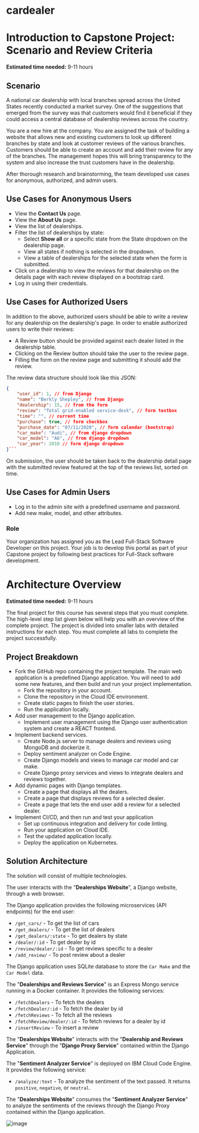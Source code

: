 # cardealer
# Introduction to Capstone Project: Scenario and Review Criteria

**Estimated time needed:** 9-11 hours

## Scenario

A national car dealership with local branches spread across the United States recently conducted a market survey. One of the suggestions that emerged from the survey was that customers would find it beneficial if they could access a central database of dealership reviews across the country.

You are a new hire at the company. You are assigned the task of building a website that allows new and existing customers to look up different branches by state and look at customer reviews of the various branches. Customers should be able to create an account and add their review for any of the branches. The management hopes this will bring transparency to the system and also increase the trust customers have in the dealership.

After thorough research and brainstorming, the team developed use cases for anonymous, authorized, and admin users.

## Use Cases for Anonymous Users

* View the **Contact Us** page.
* View the **About Us** page.
* View the list of dealerships.
* Filter the list of dealerships by state:
    * Select **Show all** or a specific state from the State dropdown on the dealership page.
    * View all states if nothing is selected in the dropdown.
    * View a table of dealerships for the selected state when the form is submitted.
* Click on a dealership to view the reviews for that dealership on the details page with each review displayed on a bootstrap card.
* Log in using their credentials.

## Use Cases for Authorized Users

In addition to the above, authorized users should be able to write a review for any dealership on the dealership's page. In order to enable authorized users to write their reviews:

* A Review button should be provided against each dealer listed in the dealership table.
* Clicking on the Review button should take the user to the review page.
* Filling the form on the review page and submitting it should add the review.

The review data structure should look like this JSON:

```json
{
    "user_id": 1, // from Django
    "name": "Berkly Shepley", // from Django
    "dealership": 15, // from the form
    "review": "Total grid-enabled service-desk", // form textbox
    "time": "", // current time
    "purchase": true, // form checkbox
    "purchase_date": "07/11/2020", // form calendar (bootstrap)
    "car_make": "Audi", // from django dropdown
    "car_model": "A6", // from django dropdown
    "car_year": 2010 // form django dropdown
}```

````

On submission, the user should be taken back to the dealership detail page with the submitted review featured at the top of the reviews list, sorted on time.

## Use Cases for Admin Users
- Log in to the admin site with a predefined username and password.
- Add new make, model, and other attributes.
### Role
Your organization has assigned you as the Lead Full-Stack Software Developer on this project. Your job is to develop this portal as part of your Capstone project by following best practices for Full-Stack software development.






# Architecture Overview

**Estimated time needed:** 9-11 hours

The final project for this course has several steps that you must complete. The high-level step list given below will help you with an overview of the complete project. The project is divided into smaller labs with detailed instructions for each step. You must complete all labs to complete the project successfully.

## Project Breakdown

* Fork the GitHub repo containing the project template. The main web application is a predefined Django application. You will need to add some new features, and then build and run your project implementation.
    * Fork the repository in your account.
    * Clone the repository in the Cloud IDE environment.
    * Create static pages to finish the user stories.
    * Run the application locally.
* Add user management to the Django application.
    * Implement user management using the Django user authentication system and create a REACT frontend.
* Implement backend services.
    * Create Node.js server to manage dealers and reviews using MongoDB and dockerize it.
    * Deploy sentiment analyzer on Code Engine.
    * Create Django models and views to manage car model and car make.
    * Create Django proxy services and views to integrate dealers and reviews together.
* Add dynamic pages with Django templates.
    * Create a page that displays all the dealers.
    * Create a page that displays reviews for a selected dealer.
    * Create a page that lets the end user add a review for a selected dealer.
* Implement CI/CD, and then run and test your application
    * Set up continuous integration and delivery for code linting.
    * Run your application on Cloud IDE.
    * Test the updated application locally.
    * Deploy the application on Kubernetes.

## Solution Architecture

The solution will consist of multiple technologies.

The user interacts with the "**Dealerships Website**", a Django website, through a web browser.

The Django application provides the following microservices (API endpoints) for the end user:

* `/get_cars/` - To get the list of cars
* `/get_dealers/` - To get the list of dealers
* `/get_dealers/:state` - To get dealers by state
* `/dealer/:id` - To get dealer by id
* `/review/dealer/:id` - To get reviews specific to a dealer
* `/add_review/` - To post review about a dealer

The Django application uses SQLite database to store the `Car Make` and the `Car Model` data.

The "**Dealerships and Reviews Service**" is an Express Mongo service running in a Docker container. It provides the following services:

* `/fetchDealers` - To fetch the dealers
* `/fetchDealer/:id` - To fetch the dealer by id
* `/fetchReviews` - To fetch all the reviews
* `/fetchReview/dealer/:id` - To fetch reviews for a dealer by id
* `/insertReview` - To insert a review

The "**Dealerships Website**" interacts with the "**Dealership and Reviews Service**" through the "**Django Proxy Service**" contained within the Django Application.

The "**Sentiment Analyzer Service**" is deployed on IBM Cloud Code Engine. It provides the following service:

* `/analyze/:text` - To analyze the sentiment of the text passed. It returns `positive`, `negative`, or `neutral`.

The "**Dealerships Website**" consumes the "**Sentiment Analyzer Service**" to analyze the sentiments of the reviews through the Django Proxy contained within the Django application.

![image](https://github.com/user-attachments/assets/308e4158-1236-43a8-b9ed-8f8f32ae59d7)

